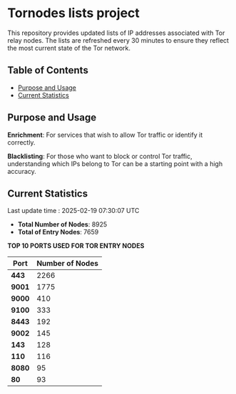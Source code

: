 # Tornodes lists project

This repository provides updated lists of IP addresses associated with Tor relay nodes. The lists are refreshed every 30 minutes to ensure they reflect the most current state of the Tor network.

## Table of Contents

- [Purpose and Usage](#purpose-and-usage)
- [Current Statistics](#current-statistics)


## Purpose and Usage

**Enrichment**: For services that wish to allow Tor traffic or identify it correctly.

**Blacklisting**: For those who want to block or control Tor traffic, understanding which IPs belong to Tor can be a starting point with a high accuracy.

## Current Statistics

Last update time : 2025-02-19 07:30:07 UTC

- **Total Number of Nodes**: 8925
- **Total of Entry Nodes**: 7659

**TOP 10 PORTS USED FOR TOR ENTRY NODES**

| **Port** | **Number of Nodes** |
|------|-----------------|
| **443**   | 2266  |
| **9001**   | 1775  |
| **9000**   | 410  |
| **9100**   | 333  |
| **8443**   | 192  |
| **9002**   | 145  |
| **143**   | 128  |
| **110**   | 116  |
| **8080**   | 95  |
| **80**   | 93  |

